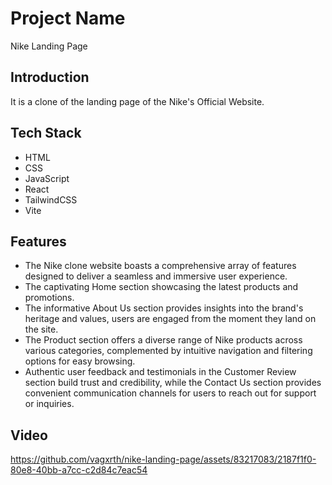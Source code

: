 # Project Name
Nike Landing Page


## Introduction
It is a clone of the landing page of the Nike's Official Website. 


## Tech Stack
- HTML
- CSS
- JavaScript
- React
- TailwindCSS
- Vite


## Features
- The Nike clone website boasts a comprehensive array of features designed to deliver a seamless and immersive user experience.
- The captivating Home section showcasing the latest products and promotions.
- The informative About Us section provides insights into the brand's heritage and values, users are engaged from the moment they land on the site.
- The Product section offers a diverse range of Nike products across various categories, complemented by intuitive navigation and filtering options for easy browsing.
- Authentic user feedback and testimonials in the Customer Review section build trust and credibility, while the Contact Us section provides convenient communication channels for users to reach out for support or inquiries. 


## Video



https://github.com/vagxrth/nike-landing-page/assets/83217083/2187f1f0-80e8-40bb-a7cc-c2d84c7eac54

